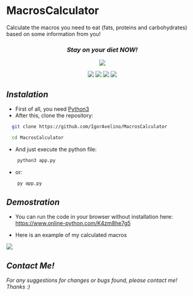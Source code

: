# MacrosCalculator
Calculate the macros you need to eat (fats, proteins and carbohydrates) based on some information from you!

<h3 align="center"> <i> Stay on your diet NOW! </i> </h3>
<p align="center">
  <img src="https://github.com/user-attachments/assets/64ba1e0c-73ce-4c71-922a-5a5e3e4793d4">

</p>
<p align="center">
  <img src="https://img.shields.io/badge/Author-Igor Avelino -blue?style=flat-square">
  <img src="https://img.shields.io/badge/Open%20Source-Yes-darkgreen?style=flat-square">
  <img src="https://img.shields.io/badge/Maintained-Yes-purple?style=flat-square">
  <img src="https://img.shields.io/badge/Written%20In-Python-darkcyan?style=flat-square">
</p>

## _Instalation_
- First of all, you need [Python3](https://www.python.org/downloads/)
- After this, clone the repository:
```bash
  git clone https://github.com/IgorAvelino/MacrosCalculator
```
```bash
  cd MacrosCalculator
```
- And just execute the python file:
```bash
    python3 app.py
```
- or:
```bash
    py app.py
```

## _Demostration_
- You can run the code in your browser without installation here: https://www.online-python.com/K4zm8he7g5

- Here is an example of my calculated macros
<img src="https://github.com/user-attachments/assets/e6b771a2-5c33-4ffb-b744-54e7db493cfb">

## _Contact Me!_
_For any suggestions for changes or bugs found, please contact me!_ <br>
_Thanks :)_

